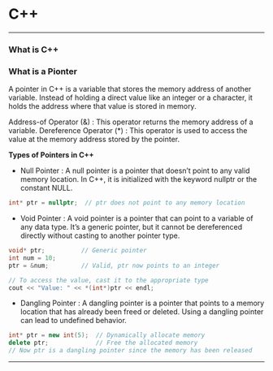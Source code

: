 # C++

---

### What is C++

### What is a Pionter
A pointer in C++ is a variable that stores the memory address of another variable. Instead of holding a direct value like an integer or a character, it holds the address where that value is stored in memory.

Address-of Operator (&) : This operator returns the memory address of a variable.
Dereference Operator (*) : This operator is used to access the value at the memory address stored by the pointer.

**Types of Pointers in C++**

- Null Pointer : A null pointer is a pointer that doesn’t point to any valid memory location. In C++, it is initialized with the keyword nullptr or the constant NULL.
```c++
int* ptr = nullptr;  // ptr does not point to any memory location
```

- Void Pointer : A void pointer is a pointer that can point to a variable of any data type. It’s a generic pointer, but it cannot be dereferenced directly without casting to another pointer type.
```c++
void* ptr;          // Generic pointer
int num = 10;
ptr = &num;         // Valid, ptr now points to an integer

// To access the value, cast it to the appropriate type
cout << "Value: " << *(int*)ptr << endl;
```

- Dangling Pointer : A dangling pointer is a pointer that points to a memory location that has already been freed or deleted. Using a dangling pointer can lead to undefined behavior.
```c++
int* ptr = new int(5);  // Dynamically allocate memory
delete ptr;             // Free the allocated memory
// Now ptr is a dangling pointer since the memory has been released
```



















---
